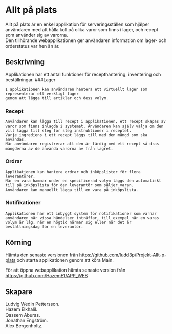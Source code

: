 # Allt på plats

Allt på plats är en enkel applikation för serveringsställen som hjälper användaren med att hålla koll på olika 
varor som finns i lager, och recept som använder sig av varorna.  
Den tillhörande webapplikationen ger användaren information om lager- och orderstatus var hen än är.

## Beskrivning
Applikationen har ett antal funktioner för recepthantering, inventering och beställningar.
###Lager 
```
I applikationen kan användaren hantera ett virtuellt lager som representerar ett verkligt lager
genom att lägga till artiklar och dess volym.
```
### Recept
```
Användaren kan lägga till recept i applikationen, ett recept skapas av varor som finns inlagda i systemet. Användaren kan själv välja om den vill lägga till steg för steg instruktioner i receptet.  
Varje ingrediens i ett recept läggs till med den mängd som ska användas.  
När användaren registrerar att den är färdig med ett recept så dras mängderna av de använda varorna av från lagret.  
```
### Ordrar
```
Applikationen kan hantera ordrar och inköpslistor för flera leverantörer.  
När en vara hamnar under en specificerad volym läggs den automatiskt till på inköpslista för den leverantör som säljer varan.  
Användaren kan manuellt lägga till en vara på inköpslista.  
```

### Notifikationer
```
Applikationen har ett inbyggt system för notifikationer som varnar användaren när vissa händelser inträffar, till exempel när en varas volym är låg, när en högtid närmar sig eller när det är beställningsdag för en leverantör.
```


## Körning
Hämta den senaste versionen från https://github.com/ludd3p/Projekt-Allt-p-plats och starta applikationen genom att köra Main.  
  
För att öppna webapplikation hämta senaste version från https://github.com/HazemE1/APP_WEB

## Skapare
Ludvig Wedin Pettersson.  
Hazem Elkhalil.  
Qassem Aburas.  
Jonathan Engström.  
Alex Bergenholtz.  
